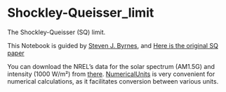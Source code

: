 # Shockley-Queisser_limit
The Shockley-Queisser (SQ) limit.

This Notebook is guided by [Steven J. Byrnes](https://sjbyrnes.com/), and [Here is the original SQ paper](http://dx.doi.org/10.1063/1.1736034)

You can download the NREL’s data for the solar spectrum (AM1.5G) and intensity (1000 W/m²) from [there](https://www.nrel.gov/grid/solar-resource/assets/data/astmg173.xls).
[NumericalUnits](https://pypi.org/project/numericalunits/) is very convenient for numerical calculations, as it facilitates conversion between various units.
